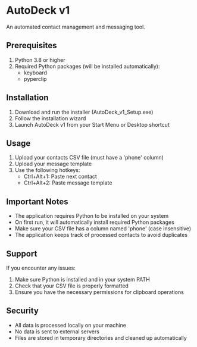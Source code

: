 # AutoDeck v1

An automated contact management and messaging tool.

## Prerequisites

1. Python 3.8 or higher
2. Required Python packages (will be installed automatically):
   - keyboard
   - pyperclip

## Installation

1. Download and run the installer (AutoDeck_v1_Setup.exe)
2. Follow the installation wizard
3. Launch AutoDeck v1 from your Start Menu or Desktop shortcut

## Usage

1. Upload your contacts CSV file (must have a 'phone' column)
2. Upload your message template
3. Use the following hotkeys:
   - Ctrl+Alt+1: Paste next contact
   - Ctrl+Alt+2: Paste message template

## Important Notes

- The application requires Python to be installed on your system
- On first run, it will automatically install required Python packages
- Make sure your CSV file has a column named 'phone' (case insensitive)
- The application keeps track of processed contacts to avoid duplicates

## Support

If you encounter any issues:
1. Make sure Python is installed and in your system PATH
2. Check that your CSV file is properly formatted
3. Ensure you have the necessary permissions for clipboard operations

## Security

- All data is processed locally on your machine
- No data is sent to external servers
- Files are stored in temporary directories and cleaned up automatically 